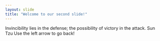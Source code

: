 ```yaml
---
layout: slide
title: "Welcome to our second slide!"
---
```

Invincibility lies in the defense; the possibility of victory in the attack. Sun Tzu 
Use the left arrow to go back!
